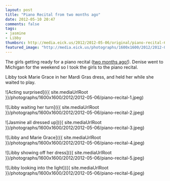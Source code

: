 ```yaml
---
layout: post
title: "Piano Recital from two months ago"
date: 2012-05-10 20:47
comments: false
tags:
- jasmine
- Libby
thumbsrc: http://media.eick.us/2012/2012-05-06/original/piano-recital-6.jpeg
featured_image: "http://media.eick.us/photographs/1600x1600/2012/2012-05-06/piano-recital-1.jpeg"
---
```

The girls getting ready for a piano recital ([two months ago!](http://eick.us/blog/2012/03/31/march-18-recital/)).  Denise went to Michigan for the weekend so I took the girls to the piano recital.

Libby took Marie Grace in her Mardi Gras dress, and held her while she waited to play.



![Acting surprised]({{ site.mediaUrlRoot }}/photographs/1600x1600/2012/2012-05-06/piano-recital-1.jpeg)




![Libby waiting her turn]({{ site.mediaUrlRoot }}/photographs/1600x1600/2012/2012-05-06/piano-recital-2.jpeg)




![Jasmine all dressed up]({{ site.mediaUrlRoot }}/photographs/1600x1600/2012/2012-05-06/piano-recital-3.jpeg)




![Libby and Marie Grace]({{ site.mediaUrlRoot }}/photographs/1600x1600/2012/2012-05-06/piano-recital-4.jpeg)




![Libby showing off her dress]({{ site.mediaUrlRoot }}/photographs/1600x1600/2012/2012-05-06/piano-recital-5.jpeg)




![Libby looking into the light]({{ site.mediaUrlRoot }}/photographs/1600x1600/2012/2012-05-06/piano-recital-6.jpeg)
